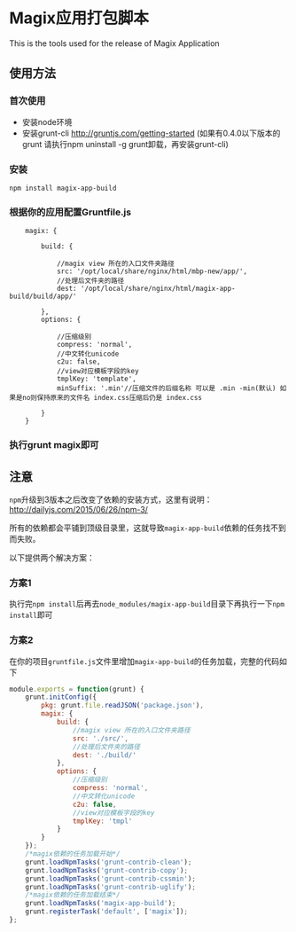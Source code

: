 # Magix应用打包脚本

This is the tools used for the release of Magix Application

## 使用方法

### 首次使用
* 安装node环境
* 安装grunt-cli http://gruntjs.com/getting-started (如果有0.4.0以下版本的grunt 请执行npm uninstall -g grunt卸载，再安装grunt-cli)

### 安装
    npm install magix-app-build

### 根据你的应用配置Gruntfile.js

        magix: {

            build: {

                //magix view 所在的入口文件夹路径
                src: '/opt/local/share/nginx/html/mbp-new/app/',
                //处理后文件夹的路径
                dest: '/opt/local/share/nginx/html/magix-app-build/build/app/'

            },
            options: {

                //压缩级别
                compress: 'normal',
                //中文转化unicode
                c2u: false,
                //view对应模板字段的key
                tmplKey: 'template',
                minSuffix: '.min'//压缩文件的后缀名称 可以是 .min -min(默认) 如果是no则保持原来的文件名 index.css压缩后仍是 index.css

            }
        }


### 执行grunt magix即可


## 注意

`npm`升级到3版本之后改变了依赖的安装方式，这里有说明：http://dailyjs.com/2015/06/26/npm-3/

所有的依赖都会平铺到顶级目录里，这就导致`magix-app-build`依赖的任务找不到而失败。

以下提供两个解决方案：

### 方案1

执行完`npm install`后再去`node_modules/magix-app-build`目录下再执行一下`npm install`即可

### 方案2

在你的项目`gruntfile.js`文件里增加`magix-app-build`的任务加载，完整的代码如下

```js
module.exports = function(grunt) {
    grunt.initConfig({
        pkg: grunt.file.readJSON('package.json'),
        magix: {
            build: {
                //magix view 所在的入口文件夹路径
                src: './src/',
                //处理后文件夹的路径
                dest: './build/'
            },
            options: {
                //压缩级别
                compress: 'normal',
                //中文转化unicode
                c2u: false,
                //view对应模板字段的key
                tmplKey: 'tmpl'
            }
        }
    });
    /*magix依赖的任务加载开始*/
    grunt.loadNpmTasks('grunt-contrib-clean');
    grunt.loadNpmTasks('grunt-contrib-copy');
    grunt.loadNpmTasks('grunt-contrib-cssmin');
    grunt.loadNpmTasks('grunt-contrib-uglify');
    /*magix依赖的任务加载结束*/
    grunt.loadNpmTasks('magix-app-build');
    grunt.registerTask('default', ['magix']);
};
```







